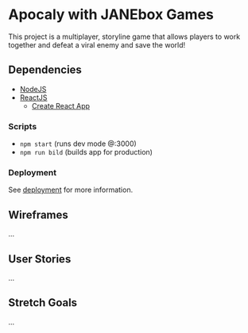 # Apocaly with JANEbox Games

This project is a multiplayer, storyline game that allows players to work together and defeat a viral enemy and save the world!

## Dependencies
* [NodeJS](https://nodejs.org/es/)
* [ReactJS](https://es.reactjs.org/)
  - [Create React App](https://github.com/facebook/create-react-app)

### Scripts
* `npm start` (runs dev mode @:3000)
* `npm run bild` (builds app for production)

### Deployment
See [deployment](https://facebook.github.io/create-react-app/docs/deployment) for more information.

## Wireframes
...

## User Stories
...

## Stretch Goals
...
